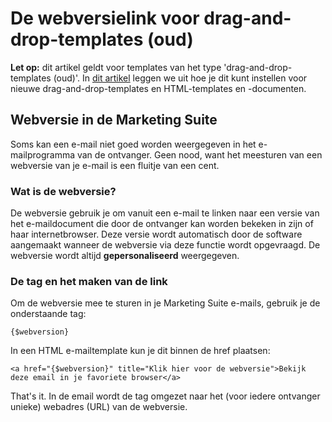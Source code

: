 # De webversielink voor drag-and-drop-templates (oud)

**Let op:** dit artikel geldt voor templates van het type 'drag-and-drop-templates (oud)'. In [dit artikel](./email-editor-unsubscribelink-webversion) leggen we uit hoe je dit kunt instellen voor nieuwe drag-and-drop-templates en HTML-templates en -documenten.

## Webversie in de Marketing Suite
Soms kan een e-mail niet goed worden weergegeven in het e-mailprogramma
van de ontvanger. Geen nood, want het meesturen van een webversie van je
e-mail is een fluitje van een cent.

### Wat is de webversie?
De webversie gebruik je om vanuit een e-mail te linken naar een versie van
het e-maildocument die door de ontvanger kan worden bekeken in zijn of
haar internetbrowser. Deze versie wordt automatisch door de software
aangemaakt wanneer de webversie via deze functie wordt opgevraagd. De webversie
wordt altijd **gepersonaliseerd** weergegeven.

### De tag en het maken van de link
Om de webversie mee te sturen in je Marketing Suite e-mails, gebruik je de
onderstaande tag:

`{$webversion}`

In een HTML e-mailtemplate kun je dit binnen de href plaatsen:

`<a href="{$webversion}" title="Klik hier voor de webversie">Bekijk deze email
in je favoriete browser</a>`

That's it. In de email wordt de tag omgezet naar het (voor iedere ontvanger
unieke) webadres (URL) van de webversie.
